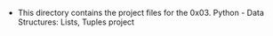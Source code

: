 * This directory contains the project files for the 0x03. Python - Data Structures: Lists, Tuples project

